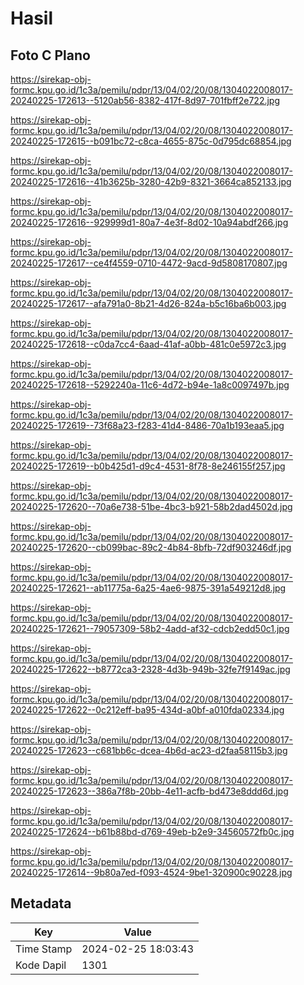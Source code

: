 # Hasil

## Foto C Plano

https://sirekap-obj-formc.kpu.go.id/1c3a/pemilu/pdpr/13/04/02/20/08/1304022008017-20240225-172613--5120ab56-8382-417f-8d97-701fbff2e722.jpg

https://sirekap-obj-formc.kpu.go.id/1c3a/pemilu/pdpr/13/04/02/20/08/1304022008017-20240225-172615--b091bc72-c8ca-4655-875c-0d795dc68854.jpg

https://sirekap-obj-formc.kpu.go.id/1c3a/pemilu/pdpr/13/04/02/20/08/1304022008017-20240225-172616--41b3625b-3280-42b9-8321-3664ca852133.jpg

https://sirekap-obj-formc.kpu.go.id/1c3a/pemilu/pdpr/13/04/02/20/08/1304022008017-20240225-172616--929999d1-80a7-4e3f-8d02-10a94abdf266.jpg

https://sirekap-obj-formc.kpu.go.id/1c3a/pemilu/pdpr/13/04/02/20/08/1304022008017-20240225-172617--ce4f4559-0710-4472-9acd-9d5808170807.jpg

https://sirekap-obj-formc.kpu.go.id/1c3a/pemilu/pdpr/13/04/02/20/08/1304022008017-20240225-172617--afa791a0-8b21-4d26-824a-b5c16ba6b003.jpg

https://sirekap-obj-formc.kpu.go.id/1c3a/pemilu/pdpr/13/04/02/20/08/1304022008017-20240225-172618--c0da7cc4-6aad-41af-a0bb-481c0e5972c3.jpg

https://sirekap-obj-formc.kpu.go.id/1c3a/pemilu/pdpr/13/04/02/20/08/1304022008017-20240225-172618--5292240a-11c6-4d72-b94e-1a8c0097497b.jpg

https://sirekap-obj-formc.kpu.go.id/1c3a/pemilu/pdpr/13/04/02/20/08/1304022008017-20240225-172619--73f68a23-f283-41d4-8486-70a1b193eaa5.jpg

https://sirekap-obj-formc.kpu.go.id/1c3a/pemilu/pdpr/13/04/02/20/08/1304022008017-20240225-172619--b0b425d1-d9c4-4531-8f78-8e246155f257.jpg

https://sirekap-obj-formc.kpu.go.id/1c3a/pemilu/pdpr/13/04/02/20/08/1304022008017-20240225-172620--70a6e738-51be-4bc3-b921-58b2dad4502d.jpg

https://sirekap-obj-formc.kpu.go.id/1c3a/pemilu/pdpr/13/04/02/20/08/1304022008017-20240225-172620--cb099bac-89c2-4b84-8bfb-72df903246df.jpg

https://sirekap-obj-formc.kpu.go.id/1c3a/pemilu/pdpr/13/04/02/20/08/1304022008017-20240225-172621--ab11775a-6a25-4ae6-9875-391a549212d8.jpg

https://sirekap-obj-formc.kpu.go.id/1c3a/pemilu/pdpr/13/04/02/20/08/1304022008017-20240225-172621--79057309-58b2-4add-af32-cdcb2edd50c1.jpg

https://sirekap-obj-formc.kpu.go.id/1c3a/pemilu/pdpr/13/04/02/20/08/1304022008017-20240225-172622--b8772ca3-2328-4d3b-949b-32fe7f9149ac.jpg

https://sirekap-obj-formc.kpu.go.id/1c3a/pemilu/pdpr/13/04/02/20/08/1304022008017-20240225-172622--0c212eff-ba95-434d-a0bf-a010fda02334.jpg

https://sirekap-obj-formc.kpu.go.id/1c3a/pemilu/pdpr/13/04/02/20/08/1304022008017-20240225-172623--c681bb6c-dcea-4b6d-ac23-d2faa58115b3.jpg

https://sirekap-obj-formc.kpu.go.id/1c3a/pemilu/pdpr/13/04/02/20/08/1304022008017-20240225-172623--386a7f8b-20bb-4e11-acfb-bd473e8ddd6d.jpg

https://sirekap-obj-formc.kpu.go.id/1c3a/pemilu/pdpr/13/04/02/20/08/1304022008017-20240225-172624--b61b88bd-d769-49eb-b2e9-34560572fb0c.jpg

https://sirekap-obj-formc.kpu.go.id/1c3a/pemilu/pdpr/13/04/02/20/08/1304022008017-20240225-172614--9b80a7ed-f093-4524-9be1-320900c90228.jpg


## Metadata

| Key        | Value               |
| ---------- | ------------------- |
| Time Stamp | 2024-02-25 18:03:43 |
| Kode Dapil | 1301                |



